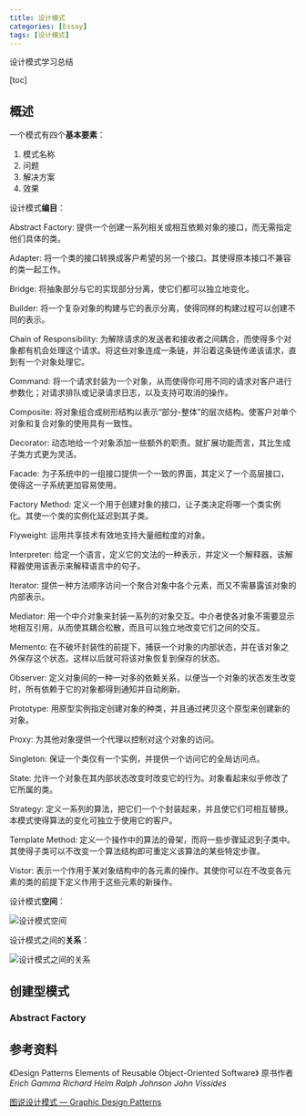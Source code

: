 ```yaml
---
title: 设计模式
categories: [Essay]
tags: [设计模式]
---
```


设计模式学习总结

<!--more-->

[toc]

## 概述

一个模式有四个**基本要素**：

1. 模式名称
2. 问题
3. 解决方案
4. 效果

设计模式**编目**：

Abstract Factory: 提供一个创建一系列相关或相互依赖对象的接口，而无需指定他们具体的类。

Adapter: 将一个类的接口转换成客户希望的另一个接口。其使得原本接口不兼容的类一起工作。

Bridge: 将抽象部分与它的实现部分分离，使它们都可以独立地变化。

Builder: 将一个复杂对象的构建与它的表示分离，使得同样的构建过程可以创建不同的表示。

Chain of Responsibility: 为解除请求的发送者和接收者之间耦合，而使得多个对象都有机会处理这个请求。将这些对象连成一条链，并沿着这条链传递该请求，直到有一个对象处理它。

Command: 将一个请求封装为一个对象，从而使得你可用不同的请求对客户进行参数化；对请求排队或记录请求日志，以及支持可取消的操作。

Composite: 将对象组合成树形结构以表示“部分-整体”的层次结构。使客户对单个对象和复合对象的使用具有一致性。

Decorator: 动态地给一个对象添加一些额外的职责。就扩展功能而言，其比生成子类方式更为灵活。

Facade: 为子系统中的一组接口提供一个一致的界面，其定义了一个高层接口，使得这一子系统更加容易使用。

Factory Method: 定义一个用于创建对象的接口，让子类决定将哪一个类实例化。其使一个类的实例化延迟到其子类。

Flyweight: 运用共享技术有效地支持大量细粒度的对象。

Interpreter: 给定一个语言，定义它的文法的一种表示，并定义一个解释器，该解释器使用该表示来解释语言中的句子。

Iterator: 提供一种方法顺序访问一个聚合对象中各个元素，而又不需暴露该对象的内部表示。

Mediator: 用一个中介对象来封装一系列的对象交互。中介者使各对象不需要显示地相互引用，从而使其耦合松散，而且可以独立地改变它们之间的交互。

Memento: 在不破坏封装性的前提下，捕获一个对象的内部状态，并在该对象之外保存这个状态。这样以后就可将该对象恢复到保存的状态。

Observer: 定义对象间的一种一对多的依赖关系，以便当一个对象的状态发生改变时，所有依赖于它的对象都得到通知并自动刷新。

Prototype: 用原型实例指定创建对象的种类，并且通过拷贝这个原型来创建新的对象。

Proxy: 为其他对象提供一个代理以控制对这个对象的访问。

Singleton: 保证一个类仅有一个实例，并提供一个访问它的全局访问点。

State: 允许一个对象在其内部状态改变时改变它的行为。对象看起来似乎修改了它所属的类。

Strategy: 定义一系列的算法，把它们一个个封装起来，并且使它们可相互替换。本模式使得算法的变化可独立于使用它的客户。

Template Method: 定义一个操作中的算法的骨架，而将一些步骤延迟到子类中。其使得子类可以不改变一个算法结构即可重定义该算法的某些特定步骤。

Vistor:  表示一个作用于某对象结构中的各元素的操作。其使你可以在不改变各元素的类的前提下定义作用于这些元素的新操作。

设计模式**空间**：

![设计模式空间](https://cdn.jsdelivr.net/gh/bit704/blog-image-bed@main/image/2022-09-26-%E8%AE%BE%E8%AE%A1%E6%A8%A1%E5%BC%8F%E7%A9%BA%E9%97%B4.png)

设计模式之间的**关系**：

![设计模式之间的关系](https://cdn.jsdelivr.net/gh/bit704/blog-image-bed@main/image/2022-09-26-%E8%AE%BE%E8%AE%A1%E6%A8%A1%E5%BC%8F%E4%B9%8B%E9%97%B4%E7%9A%84%E5%85%B3%E7%B3%BB.png)



## 创建型模式

### Abstract Factory







## 参考资料

《Design Patterns   Elements of Reusable Object-Oriented Software》  原书作者 *Erich Gamma   Richard Helm   Ralph Johnson   John Vissides*

[图说设计模式 — Graphic Design Patterns](https://design-patterns.readthedocs.io/zh_CN/latest/index.html)
